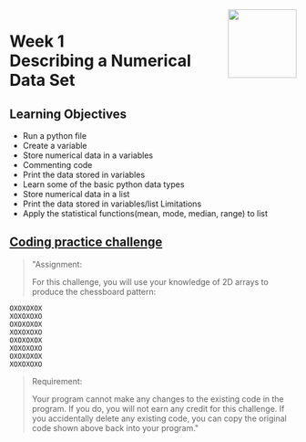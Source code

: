 <a href="../">
  <img src="/img/Data_Analysis_in_Python_with_pandas_&_matplotlib_in_Spyder_logo.png" width="120" align="right">
</a>

# Week 1 <br> Describing a Numerical Data Set

## Learning Objectives
- Run a python file
- Create a variable
- Store numerical data in a variables
- Commenting code
- Print the data stored in variables
- Learn some of the basic python data types
- Store numerical data in a list
- Print the data stored in variables/list Limitations
- Apply the statistical functions(mean, mode, median, range) to list

## [Coding practice challenge](./LabChallenge.java)

>"Assignment:
>
>For this challenge, you will use your knowledge of 2D arrays to produce the chessboard pattern:
```
OXOXOXOX
XOXOXOXO
OXOXOXOX
XOXOXOXO
OXOXOXOX
XOXOXOXO
OXOXOXOX
XOXOXOXO
```
>Requirement:
>
>Your program cannot make any changes to the existing code in the program. If you do, you will not earn any credit for this challenge. If you accidentally delete any existing code, you can copy the original code shown above back into your program."
